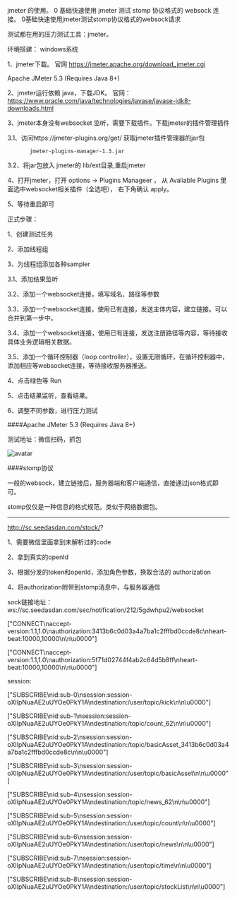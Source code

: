jmeter 的使用。
0 基础快速使用 jmeter 测试 stomp 协议格式的 websock 连接。
0基础快速使用jmeter测试stomp协议格式的websock请求

测试都在用的压力测试工具：jmeter。

环境搭建：
windows系统

1、jmeter下载。 官网 https://jmeter.apache.org/download_jmeter.cgi     

Apache JMeter 5.3 (Requires Java 8+)

2、jmeter运行依赖 java，下载JDK。 官网：https://www.oracle.com/java/technologies/javase/javase-jdk8-downloads.html

3、jmeter本身没有websocket 监听，需要下载插件。下载jmeter的插件管理插件 

   3.1、访问https://jmeter-plugins.org/get/ 获取jmeter插件管理器的jar包

           jmeter-plugins-manager-1.3.jar

   3.2、将jar包放入 jmeter的 lib/ext目录,重启jmeter

4、打开jmeter，打开 options → Plugins Manageer ， 从 Avaliable Plugins 里面选中websocket相关插件（全选吧）， 右下角确认 apply。

5、等待重启即可



正式步骤：

1、创建测试任务

2、添加线程组

3、为线程组添加各种sampler

3.1、添加结果监听

3.2、添加一个websocket连接，填写域名、路径等参数

3.3、添加一个websocket连接，使用已有连接，发送主体内容，建立链接。可以合并到第一步中。

3.4、添加一个websocket连接，使用已有连接，发送注册路径等内容，等待接收具体业务逻辑相关数据。

3.5、添加一个循环控制器（loop controller），设置无限循环，在循环控制器中，添加相应等websocket连接，等待接收服务器推送。

4、点击绿色等 Run

5、点击结果监听，查看结果。

6、调整不同参数，进行压力测试


####Apache JMeter 5.3 (Requires Java 8+)

测试地址：微信扫码，抓包

![avatar](/img/mmexport1604543203490.jpg)


####stomp协议

一般的websock，建立链接后，服务器端和客户端通信，直接通过json格式即可。

stomp仅仅是一种信息的格式规范。类似于网络数据包。

---------------------------------------------

http://sc.seedasdan.com/stock/?

1、需要微信里面拿到未解析过的code

2、拿到真实的openId

3、根据分发的token和openId，添加角色参数，换取合法的 authorization

4、将authorization附带到stomp消息中，与服务器通信

sock链接地址：
ws://sc.seedasdan.com/sec/notification/212/5gdwhpu2/websocket

["CONNECT\naccept-version:1.1,1.0\nauthorization:3413b6c0d03a4a7ba1c2fffbd0ccde8c\nheart-beat:10000,10000\n\n\u0000"]

["CONNECT\naccept-version:1.1,1.0\nauthorization:5f71d02744f4ab2c64d5b8ff\nheart-beat:10000,10000\n\n\u0000"]

session:

["SUBSCRIBE\nid:sub-0\nsession:session-oXIlpNuaAE2uUYOe0PkY1A\ndestination:/user/topic/kick\n\n\u0000"]

["SUBSCRIBE\nid:sub-1\nsession:session-oXIlpNuaAE2uUYOe0PkY1A\ndestination:/topic/count_62\n\n\u0000"]

["SUBSCRIBE\nid:sub-2\nsession:session-oXIlpNuaAE2uUYOe0PkY1A\ndestination:/topic/basicAsset_3413b6c0d03a4a7ba1c2fffbd0ccde8c\n\n\u0000"]

["SUBSCRIBE\nid:sub-3\nsession:session-oXIlpNuaAE2uUYOe0PkY1A\ndestination:/user/topic/basicAsset\n\n\u0000"]

["SUBSCRIBE\nid:sub-4\nsession:session-oXIlpNuaAE2uUYOe0PkY1A\ndestination:/topic/news_62\n\n\u0000"]

["SUBSCRIBE\nid:sub-5\nsession:session-oXIlpNuaAE2uUYOe0PkY1A\ndestination:/user/topic/count\n\n\u0000"]

["SUBSCRIBE\nid:sub-6\nsession:session-oXIlpNuaAE2uUYOe0PkY1A\ndestination:/user/topic/news\n\n\u0000"]

["SUBSCRIBE\nid:sub-7\nsession:session-oXIlpNuaAE2uUYOe0PkY1A\ndestination:/user/topic/time\n\n\u0000"]

["SUBSCRIBE\nid:sub-8\nsession:session-oXIlpNuaAE2uUYOe0PkY1A\ndestination:/user/topic/stockList\n\n\u0000"]

